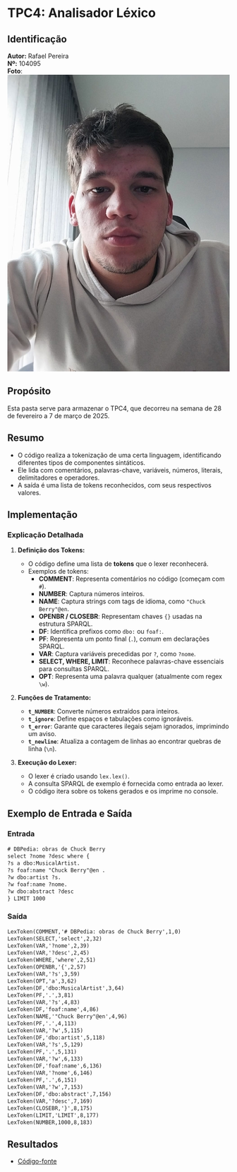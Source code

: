 # TPC4: Analisador Léxico

## Identificação
**Autor:** Rafael Pereira  
**Nº:** 104095  
**Foto**: ![Rafael Pereira](../rafael.jpeg)  

## Propósito
Esta pasta serve para armazenar o TPC4, que decorreu na semana de 28 de fevereiro a 7 de março de 2025.

## Resumo
- O código realiza a tokenização de uma certa linguagem, identificando diferentes tipos de componentes sintáticos.
- Ele lida com comentários, palavras-chave, variáveis, números, literais, delimitadores e operadores.
- A saída é uma lista de tokens reconhecidos, com seus respectivos valores.

## Implementação
### Explicação Detalhada

1. **Definição dos Tokens:**
   - O código define uma lista de **tokens** que o lexer reconhecerá.
   - Exemplos de tokens:
     - **COMMENT**: Representa comentários no código (começam com `#`).
     - **NUMBER**: Captura números inteiros.
     - **NAME**: Captura strings com tags de idioma, como `"Chuck Berry"@en`.
     - **OPENBR / CLOSEBR**: Representam chaves `{}` usadas na estrutura SPARQL.
     - **DF**: Identifica prefixos como `dbo:` ou `foaf:`.
     - **PF**: Representa um ponto final (`.`), comum em declarações SPARQL.
     - **VAR**: Captura variáveis precedidas por `?`, como `?nome`.
     - **SELECT, WHERE, LIMIT**: Reconhece palavras-chave essenciais para consultas SPARQL.
     - **OPT**: Representa uma palavra qualquer (atualmente com regex `\w`).

2. **Funções de Tratamento:**
   - **`t_NUMBER`**: Converte números extraídos para inteiros.
   - **`t_ignore`**: Define espaços e tabulações como ignoráveis.
   - **`t_error`**: Garante que caracteres ilegais sejam ignorados, imprimindo um aviso.
   - **`t_newline`**: Atualiza a contagem de linhas ao encontrar quebras de linha (`\n`).

3. **Execução do Lexer:**
   - O lexer é criado usando `lex.lex()`.
   - A consulta SPARQL de exemplo é fornecida como entrada ao lexer.
   - O código itera sobre os tokens gerados e os imprime no console.

## Exemplo de Entrada e Saída

### **Entrada**
```sparql
# DBPedia: obras de Chuck Berry
select ?nome ?desc where {
?s a dbo:MusicalArtist.
?s foaf:name "Chuck Berry"@en .
?w dbo:artist ?s.
?w foaf:name ?nome.
?w dbo:abstract ?desc
} LIMIT 1000
```

### **Saída**
```
LexToken(COMMENT,'# DBPedia: obras de Chuck Berry',1,0)
LexToken(SELECT,'select',2,32)
LexToken(VAR,'?nome',2,39)
LexToken(VAR,'?desc',2,45)
LexToken(WHERE,'where',2,51)
LexToken(OPENBR,'{',2,57)
LexToken(VAR,'?s',3,59)
LexToken(OPT,'a',3,62)
LexToken(DF,'dbo:MusicalArtist',3,64)
LexToken(PF,'.',3,81)
LexToken(VAR,'?s',4,83)
LexToken(DF,'foaf:name',4,86)
LexToken(NAME,'"Chuck Berry"@en',4,96)
LexToken(PF,'.',4,113)
LexToken(VAR,'?w',5,115)
LexToken(DF,'dbo:artist',5,118)
LexToken(VAR,'?s',5,129)
LexToken(PF,'.',5,131)
LexToken(VAR,'?w',6,133)
LexToken(DF,'foaf:name',6,136)
LexToken(VAR,'?nome',6,146)
LexToken(PF,'.',6,151)
LexToken(VAR,'?w',7,153)
LexToken(DF,'dbo:abstract',7,156)
LexToken(VAR,'?desc',7,169)
LexToken(CLOSEBR,'}',8,175)
LexToken(LIMIT,'LIMIT',8,177)
LexToken(NUMBER,1000,8,183)
```


## Resultados
- [Código-fonte](analisador_lexico.py)

